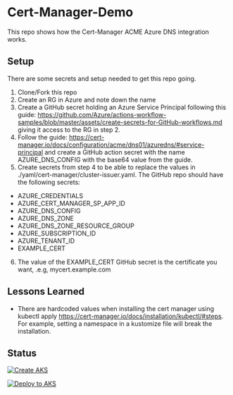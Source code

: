 # Cert-Manager-Demo

This repo shows how the Cert-Manager ACME Azure DNS integration works.

## Setup

There are some secrets and setup needed to get this repo going.

1. Clone/Fork this repo
2. Create an RG in Azure and note down the name
3. Create a GitHub secret holding an Azure Service Principal following this guide: <https://github.com/Azure/actions-workflow-samples/blob/master/assets/create-secrets-for-GitHub-workflows.md> giving it access to the RG in step 2.
4. Follow the guide: <https://cert-manager.io/docs/configuration/acme/dns01/azuredns/#service-principal> and create a GitHub action secret with the name AZURE_DNS_CONFIG with the base64 value from the guide.
5. Create secrets from step 4 to be able to replace the values in ./yaml/cert-manager/cluster-issuer.yaml. The GitHub repo should have the following secrets:

- AZURE_CREDENTIALS
- AZURE_CERT_MANAGER_SP_APP_ID
- AZURE_DNS_CONFIG
- AZURE_DNS_ZONE
- AZURE_DNS_ZONE_RESOURCE_GROUP
- AZURE_SUBSCRIPTION_ID
- AZURE_TENANT_ID
- EXAMPLE_CERT

6. The value of the EXAMPLE_CERT GitHub secret is the certificate you want, .e.g, mycert.example.com

## Lessons Learned

- There are hardcoded values when installing the cert manager using kubectl apply <https://cert-manager.io/docs/installation/kubectl/#steps>. For example, setting a namespace in a kustomize file will break the installation.

## Status

[![Create AKS](https://github.com/fredrkl/cert-manager-k8s-setup/actions/workflows/createaks.yml/badge.svg)](https://github.com/fredrkl/cert-manager-k8s-setup/actions/workflows/createaks.yml)

[![Deploy to AKS](https://github.com/fredrkl/cert-manager-k8s-setup/actions/workflows/deploy-to-aks.yml/badge.svg)](https://github.com/fredrkl/cert-manager-k8s-setup/actions/workflows/deploy-to-aks.yml)
